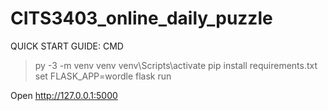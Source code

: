 # CITS3403_online_daily_puzzle

QUICK START GUIDE: CMD

  > py -3 -m venv venv
  > venv\Scripts\activate
  > pip install requirements.txt
  > set FLASK_APP=wordle
  > flask run

  Open http://127.0.0.1:5000
